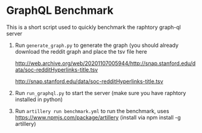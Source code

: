 # GraphQL Benchmark

This is a short script used to quickly benchmark the raphtory graph-ql server

1. Run `generate_graph.py` to generate the graph (you should already download the reddit graph and place the tsv file here
   
    http://web.archive.org/web/20201107005944/http://snap.stanford.edu/data/soc-redditHyperlinks-title.tsv
   
    http://snap.stanford.edu/data/soc-redditHyperlinks-title.tsv

2. Run `run_graphql.py` to start the server (make sure you have raphtory installed in python)

3. Run `artillery run benchmark.yml` to run the benchmark, uses https://www.npmjs.com/package/artillery (install via npm install -g artillery)



